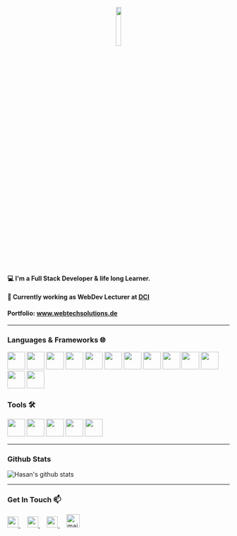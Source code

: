 <p align="center">
  <img src="https://media.giphy.com/media/MeJgB3yMMwIaHmKD4z/giphy.gif" width="15%">
</p>

#### 💻 I'm a Full Stack Developer & life long Learner.

#### 💼 Currently working as WebDev Lecturer at <a href="https://digitalcareerinstitute.org/" target="_blank"><b>DCI</b></a>

#### Portfolio: <a href="www.webtechsolutions.de" target="_blank" >www.webtechsolutions.de</a>

---

### Languages & Frameworks 🌐

<a href="#" ><img src="https://img.icons8.com/color/48/000000/html-5.png" width="40px" /></a>
<a href="#" ><img src="https://img.icons8.com/color/48/000000/css3.png" width="40px" /></a>
<a href="#" ><img src="https://img.icons8.com/color/48/000000/bootstrap.png" width="40px" /></a>
<a href="#" ><img src="https://img.icons8.com/color/48/000000/sass.png" width="40px" /></a>
<a href="#" ><img src="https://img.icons8.com/color/48/000000/javascript.png" width="40px" /></a>
<a href="#" ><img src="https://img.icons8.com/color/48/000000/typescript.png" width="40px" /></a>
<a href="#" ><img src="https://img.icons8.com/color/48/000000/react-native.png" width="40px" /></a>
<a href="#" ><img src="https://img.icons8.com/color/48/000000/redux.png" width="40px" /></a>
<a href="#" ><img src="https://img.icons8.com/color/48/000000/nodejs.png" width="40px" /></a>
<a href="#" ><img src="https://img.icons8.com/color/48/000000/express.png" width="40px" /></a>
<a href="#" ><img src="https://img.icons8.com/color/48/000000/mongodb.png" width="40px" /></a>
<a href="#" ><img src="https://img.icons8.com/color/48/000000/graphql.png" width="40px" /></a>
<a href="#" ><img src="https://img.icons8.com/color/48/000000/markdown.png" width="40px" /></a>

### Tools 🛠️
<a href="#" ><img src="https://img.icons8.com/color/48/000000/git.png" width="40px" /></a>
<a href="#" ><img src="https://img.icons8.com/color/48/000000/github--v1.png" width="40px" /></a>
<a href="#" ><img src="https://img.icons8.com/color/48/000000/visual-studio.png" width="40px" /></a>
<a href="#" ><img src="https://img.icons8.com/color/48/000000/npm.png" width="40px" /></a>
<a href="#" ><img src="https://img.icons8.com/color/48/000000/jira.png" width="40px" /></a>

--- 

### Github Stats

![Hasan's github stats](https://github-readme-stats.vercel.app/api?username=HsnAkk&show_icons=true&line_height=30)

---

### Get In Touch 📫 
<a href="https://www.linkedin.com/in/hasan-akkas/" target="_blank"><img src="https://www.vectorlogo.zone/logos/linkedin/linkedin-icon.svg" width="25px" > </a> &nbsp; &nbsp;
<a href="https://www.xing.com/profile/Hasan_Akkas6/cv" target="_blank"><img src="https://www.vectorlogo.zone/logos/xing/xing-icon.svg" width="25px" > </a> &nbsp; &nbsp;
<a href="https://medium.com/@hasan.akkas123" target="_blank"><img src="https://www.vectorlogo.zone/logos/medium/medium-icon.svg" width="25px" > </a> &nbsp; &nbsp;
<a href="mailto:hasan.akkas@web.de"><img src="https://www.vectorlogo.zone/logos/gmail/gmail-icon.svg" width="30px" alt="mail"></a> &nbsp; &nbsp;





